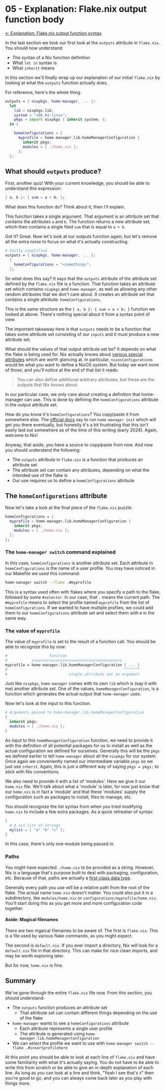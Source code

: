 # 05 - Explanation: Flake.nix output function body

[<- Explanation: Flake.nix output function syntax](04-explain-outputs-function.md)

In the last section we took our first look at the `outputs` attribute in
`flake.nix`. You should now understand:

- The syntax of a Nix function definition
- What `let in` syntax is
- What `inherit` means

In this section we'll finally wrap up our explanation of our initial
`flake.nix` by looking at what the `outputs` function actually does.

For reference, here's the whole thing.

```nix
outputs = { nixpkgs, home-manager, ... }:
  let
    lib = nixpkgs.lib;
    system = "x86_64-linux";
    pkgs = import nixpkgs { inherit system; };
  in {

    homeConfigurations = {
      myprofile = home-manager.lib.homeManagerConfiguration {
        inherit pkgs;
        modules = [ ./home.nix ];
      };
  };
```

## What should `outputs` produce?

First, another quiz! With your current knowledge, you should be able to
understand this expression:

```nix
{ a, b }: { sum = a + b; };
```

What does this function do? Think about it, then I'll explain.

This function takes a single argument. That argument is an attribute set that
contains the attributes `a` and `b`. The function returns a new attribute set,
which then contains a single filed `sum` that is equal to `a + b`.

Got it? Great. Now let's look at our outputs function again, but let's remove
all the extra noise to focus on what it's actually constructing.

```nix
# Vastly simplified
outputs = { nixpkgs, home-manager, ... }:
  {
    homeConfigurations = "<something>";
  };
```

So what does this say? It says that the `outputs` attribute of the attribute set
defined by the `flake.nix` file is a function. That function takes an attribute
set which contains `nixpkgs` and `home-manager`, as well as allowing any other
random attributes that we don't care about. It creates an attribute set that
contains a single attribute: `homeConfigurations`.

This is the same structure as the `{ a, b }: { sum = a + b; }` function we
looked at above. There's nothing special about it from a syntax point of view.

The important takeaway here is that `outputs` needs to be a function that takes
some attribute set consisting of our `inputs` and it must produce a new
attribute set.

What should the values of that output attribute set be? It depends on what the
flake is being used for. Nix actually knows about [various special attributes](https://nixos.wiki/wiki/Flakes#Output_schema)
which are worth glancing at. In particular, `nixosConfigurations` would be what
you want to define a NixOS system. But today we want none of those, and you'll
notice at the end of that list it reads:

> You can also define additional arbitrary attributes, but these are the outputs that Nix knows about.

In our particular case, we only care about creating
a definition that home-manager can use. This is done by defining the
`homeConfigurations` attribute in the output attribute set.

How do you know it's `homeConfigurations`? You copy/paste it from somewhere
else. The [official docs](https://nix-community.github.io/home-manager/index.xhtml#sec-flakes-standalone)
say to run `home-manager init` which will get you there eventually, but honestly
it's a bit frustrating that this isn't easily laid out somewhere as of the time
of this writing (early 2024). Again, welcome to Nix!

Anyway, that aside, you have a source to copy/paste from now. And now you should
understand the following:

- The `outputs` attribute in `flake.nix` is a function that produces an attribute set
- The attribute set can contain any attributes, depending on what the intended use of the flake is
- Our use requires us to define a `homeConfigurations` attribute

## The `homeConfigurations` attribute

Now let's take a look at the final piece of the `flake.nix` puzzle.

```nix
homeConfigurations = {
  myprofile = home-manager.lib.homeManagerConfiguration {
    inherit pkgs;
    modules = [ ./home.nix ];
  };
};
```

### The `home-manager switch` command explained

In this case, `homeConfigurations` is another attribute set. Each attribute in
`homeConfigurations` is the name of a user profile. You may have noticed in
our Makefile we used this command:

```bash
home-manager switch --flake .#myprofile
```

This is a syntax used often with flakes where you specify a path to the flake,
followed by some `#selector`. In our case, that `.` means the current path.
The `#myprofile` means to select the profile named `myprofile` from the list of
`homeConfigurations`. If we wanted to have multiple profiles, we could add them
to our `homeConfigurations` attribute set and select them with `#` in the same
way.

### The value of `myprofile`

The value of `myprofile` is set to the result of a function call. You should
be able to recognize this by now:

```nix
#                   function
#           vvvvvvvvvvvvvvvvvvvvvvvvvvvvvvvvvvvvvvvvv
myprofile = home-manager.lib.homeManagerConfiguration { ... }
#                                                     ^^^^^^^
#                            single attribute set as argument
```

Just like `nixpkgs`, `home-manager` comes with its own `lib` which is (say it
with me) another attribute set. One of the values, `homeManagerConfiguration`,
is a function which generates the actual output that `home-manager` uses.

Now let's look at the input to this function.

```nix
# Arguments passed to home-manager.lib.homeManagerConfiguration
{
  inherit pkgs;
  modules = [ ./home.nix ];
}
```

As input to this `homeManagerConfiguration` function, we need to provide it with
the definition of all potential packages for us to install as well as the actual
configuration we defined for ourselves. Generally this will be the `pkgs` we
defined earlier to tell `home-manager` about all the `nixpkgs` for our system.
Once again we conveniently named our intermediate variable `pkgs` so we just
use `inherit`. Again, this is just a different way of saying `pkgs = pkgs;`
to stick with Nix conventions.

We also need to provide it with a list of 'modules'. Here we give it our
`home.nix` file. We'll talk about what a 'module' is later, for now just know
that our `home.nix` is in fact a 'module' and that these 'modules' supply the
configuration such as packages to install, files to manage, etc.

You should recognize the list syntax from when you tried modifying `home.nix`
to include a few extra packages. As a quick refresher of syntax:

```nix
{
  # A nix list of strings
  mylist = [ "a" "b" "c" ];
}
```

In this case, there's only one module being passed in.

### Paths

You might have expected `./home.nix` to be provided as a string. However, Nix is
a language that's purpose built to deal with packaging, configuration, etc.
Because of that, paths are actually a [first-class data type](https://nixos.org/manual/nix/stable/language/values#type-path).

Generally every path you use will be a relative path from the root of the flake.
The actual name `home.nix` doesn't matter. You could also put it in a
subdirectory, like `modules/home.nix` or `configurations/myprofile/home.nix`.
You'll start doing this as you get more and more configuration code together.

#### Aside: Magical filenames

There are two mgaical filenames to be aware of. The first is `flake.nix`.
This is a file used by various flake commands, as you might expect.

The second is `default.nix`. If you ever import a directory, Nix will look for
a `default.nix` file in that directory. This can make for nice clean imports,
and may be worth exploring later.

But for now, `home.nix` is fine.

## Summary

We've gone through the entire `flake.nix` file now. From this section, you
should understand:

- The `outputs` function produces an attribute set
  - That attribute set can contain different things depending on the use of the flake
- `home-manager` wants to see a `homeConfigurations` attribute
  - Each attribute represents a single user profile
  - The attribute is generated using `home-manager.lib.homeManagerConfiguration`
- We can select the profile we want to use with `home-manager switch --flake .#insertprofilehere`

At this point you should be able to look at each line of `flake.nix` and have
some familiarity with what it's actually saying. You do not have to be able to
write this from scratch or be able to give an in-depth explanation of each line.
As long as you can look at a line and think, "Yeah I see that's `X`" then you're
good to go, and you can always come back later as you play with things more.
